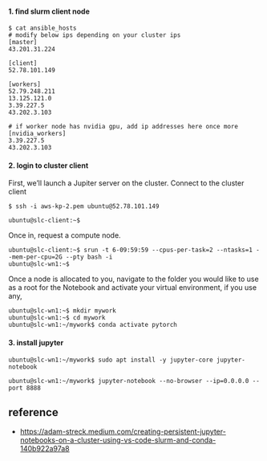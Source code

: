 
#### 1. find slurm client node #### 
```
$ cat ansible_hosts
# modify below ips depending on your cluster ips
[master]
43.201.31.224

[client]
52.78.101.149

[workers]
52.79.248.211
13.125.121.0
3.39.227.5
43.202.3.103

# if worker node has nvidia gpu, add ip addresses here once more
[nvidia_workers]
3.39.227.5
43.202.3.103
```

#### 2. login to cluster client ####
First, we’ll launch a Jupiter server on the cluster. Connect to the cluster client
```
$ ssh -i aws-kp-2.pem ubuntu@52.78.101.149

ubuntu@slc-client:~$
```
Once in, request a compute node.
```
ubuntu@slc-client:~$ srun -t 6-09:59:59 --cpus-per-task=2 --ntasks=1 --mem-per-cpu=2G --pty bash -i
ubuntu@slc-wn1:~$
```

Once a node is allocated to you, navigate to the folder you would like to use as a root for the Notebook and activate your virtual environment, if you use any,
```
ubuntu@slc-wn1:~$ mkdir mywork
ubuntu@slc-wn1:~$ cd mywork
ubuntu@slc-wn1:~/mywork$ conda activate pytorch
```

#### 3. install jupyter ####
```
ubuntu@slc-wn1:~/mywork$ sudo apt install -y jupyter-core jupyter-notebook

ubuntu@slc-wn1:~/mywork$ jupyter-notebook --no-browser --ip=0.0.0.0 --port 8888
```


## reference ##

* https://adam-streck.medium.com/creating-persistent-jupyter-notebooks-on-a-cluster-using-vs-code-slurm-and-conda-140b922a97a8
